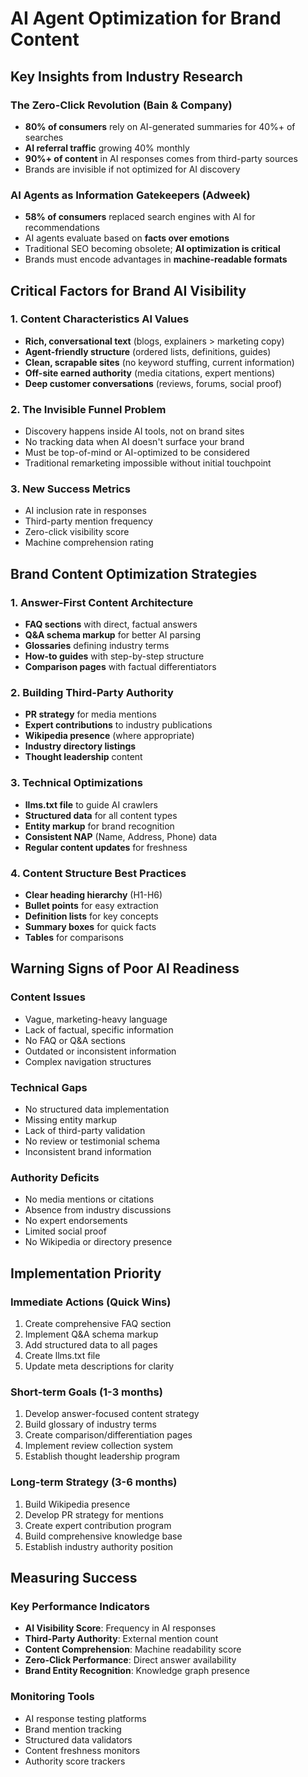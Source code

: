 # AI Agent Optimization for Brand Content

## Key Insights from Industry Research

### The Zero-Click Revolution (Bain & Company)
- **80% of consumers** rely on AI-generated summaries for 40%+ of searches
- **AI referral traffic** growing 40% monthly
- **90%+ of content** in AI responses comes from third-party sources
- Brands are invisible if not optimized for AI discovery

### AI Agents as Information Gatekeepers (Adweek)
- **58% of consumers** replaced search engines with AI for recommendations
- AI agents evaluate based on **facts over emotions**
- Traditional SEO becoming obsolete; **AI optimization is critical**
- Brands must encode advantages in **machine-readable formats**

## Critical Factors for Brand AI Visibility

### 1. Content Characteristics AI Values
- **Rich, conversational text** (blogs, explainers > marketing copy)
- **Agent-friendly structure** (ordered lists, definitions, guides)
- **Clean, scrapable sites** (no keyword stuffing, current information)
- **Off-site earned authority** (media citations, expert mentions)
- **Deep customer conversations** (reviews, forums, social proof)

### 2. The Invisible Funnel Problem
- Discovery happens inside AI tools, not on brand sites
- No tracking data when AI doesn't surface your brand
- Must be top-of-mind or AI-optimized to be considered
- Traditional remarketing impossible without initial touchpoint

### 3. New Success Metrics
- AI inclusion rate in responses
- Third-party mention frequency
- Zero-click visibility score
- Machine comprehension rating

## Brand Content Optimization Strategies

### 1. Answer-First Content Architecture
- **FAQ sections** with direct, factual answers
- **Q&A schema markup** for better AI parsing
- **Glossaries** defining industry terms
- **How-to guides** with step-by-step structure
- **Comparison pages** with factual differentiators

### 2. Building Third-Party Authority
- **PR strategy** for media mentions
- **Expert contributions** to industry publications
- **Wikipedia presence** (where appropriate)
- **Industry directory listings**
- **Thought leadership** content

### 3. Technical Optimizations
- **llms.txt file** to guide AI crawlers
- **Structured data** for all content types
- **Entity markup** for brand recognition
- **Consistent NAP** (Name, Address, Phone) data
- **Regular content updates** for freshness

### 4. Content Structure Best Practices
- **Clear heading hierarchy** (H1-H6)
- **Bullet points** for easy extraction
- **Definition lists** for key concepts
- **Summary boxes** for quick facts
- **Tables** for comparisons

## Warning Signs of Poor AI Readiness

### Content Issues
- Vague, marketing-heavy language
- Lack of factual, specific information
- No FAQ or Q&A sections
- Outdated or inconsistent information
- Complex navigation structures

### Technical Gaps
- No structured data implementation
- Missing entity markup
- Lack of third-party validation
- No review or testimonial schema
- Inconsistent brand information

### Authority Deficits
- No media mentions or citations
- Absence from industry discussions
- No expert endorsements
- Limited social proof
- No Wikipedia or directory presence

## Implementation Priority

### Immediate Actions (Quick Wins)
1. Create comprehensive FAQ section
2. Implement Q&A schema markup
3. Add structured data to all pages
4. Create llms.txt file
5. Update meta descriptions for clarity

### Short-term Goals (1-3 months)
1. Develop answer-focused content strategy
2. Build glossary of industry terms
3. Create comparison/differentiation pages
4. Implement review collection system
5. Establish thought leadership program

### Long-term Strategy (3-6 months)
1. Build Wikipedia presence
2. Develop PR strategy for mentions
3. Create expert contribution program
4. Build comprehensive knowledge base
5. Establish industry authority position

## Measuring Success

### Key Performance Indicators
- **AI Visibility Score**: Frequency in AI responses
- **Third-Party Authority**: External mention count
- **Content Comprehension**: Machine readability score
- **Zero-Click Performance**: Direct answer availability
- **Brand Entity Recognition**: Knowledge graph presence

### Monitoring Tools
- AI response testing platforms
- Brand mention tracking
- Structured data validators
- Content freshness monitors
- Authority score trackers
